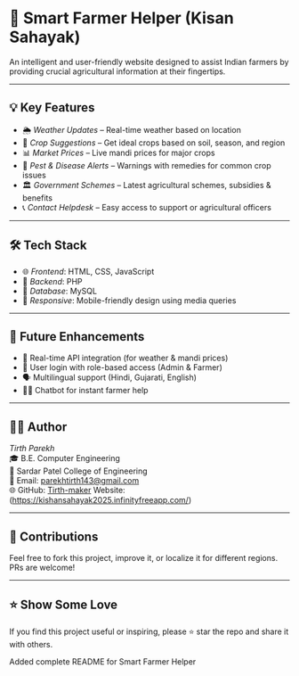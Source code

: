 # 🌾 Smart Farmer Helper (Kisan Sahayak)

An intelligent and user-friendly website designed to assist Indian farmers by providing crucial agricultural information at their fingertips.

---

## 💡 Key Features

- 🌦 *Weather Updates* – Real-time weather based on location
- 🌱 *Crop Suggestions* – Get ideal crops based on soil, season, and region
- 📊 *Market Prices* – Live mandi prices for major crops
- 🐛 *Pest & Disease Alerts* – Warnings with remedies for common crop issues
- 🏛 *Government Schemes* – Latest agricultural schemes, subsidies & benefits
- 📞 *Contact Helpdesk* – Easy access to support or agricultural officers

---

## 🛠 Tech Stack

- 🌐 *Frontend*: HTML, CSS, JavaScript
- 🧠 *Backend*: PHP
- 💽 *Database*: MySQL
- 📲 *Responsive*: Mobile-friendly design using media queries

---

## 🔐 Future Enhancements

- 🔁 Real-time API integration (for weather & mandi prices)
- 🔐 User login with role-based access (Admin & Farmer)
- 🗣 Multilingual support (Hindi, Gujarati, English)
- 🧑‍🌾 Chatbot for instant farmer help

---

## 👨‍💻 Author

*Tirth Parekh*  
🎓 B.E. Computer Engineering  
🏫 Sardar Patel College of Engineering  
📧 Email: parekhtirth143@gmail.com  
🌐 GitHub: [Tirth-maker](https://github.com/Tirth-maker)
   Website: (https://kishansahayak2025.infinityfreeapp.com/)

---

## 🤝 Contributions

Feel free to fork this project, improve it, or localize it for different regions. PRs are welcome!

---

## ⭐ Show Some Love

If you find this project useful or inspiring, please ⭐ star the repo and share it with others.

Added complete README for Smart Farmer Helper
